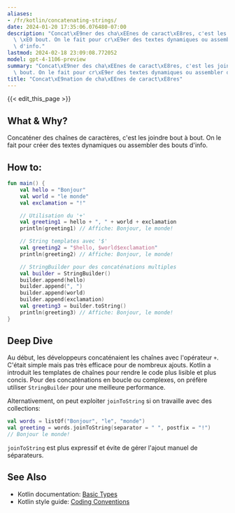 ```yaml
---
aliases:
- /fr/kotlin/concatenating-strings/
date: 2024-01-20 17:35:06.076480-07:00
description: "Concat\xE9ner des cha\xEEnes de caract\xE8res, c'est les joindre bout\
  \ \xE0 bout. On le fait pour cr\xE9er des textes dynamiques ou assembler des bouts\
  \ d'info."
lastmod: 2024-02-18 23:09:08.772052
model: gpt-4-1106-preview
summary: "Concat\xE9ner des cha\xEEnes de caract\xE8res, c'est les joindre bout \xE0\
  \ bout. On le fait pour cr\xE9er des textes dynamiques ou assembler des bouts d'info."
title: "Concat\xE9nation de cha\xEEnes de caract\xE8res"
---
```


{{< edit_this_page >}}

## What & Why?
Concaténer des chaînes de caractères, c'est les joindre bout à bout. On le fait pour créer des textes dynamiques ou assembler des bouts d'info.

## How to:
```Kotlin
fun main() {
    val hello = "Bonjour"
    val world = "le monde"
    val exclamation = "!"

    // Utilisation du '+'
    val greeting1 = hello + ", " + world + exclamation
    println(greeting1) // Affiche: Bonjour, le monde!

    // String templates avec '$'
    val greeting2 = "$hello, $world$exclamation"
    println(greeting2) // Affiche: Bonjour, le monde!

    // StringBuilder pour des concaténations multiples
    val builder = StringBuilder()
    builder.append(hello)
    builder.append(", ")
    builder.append(world)
    builder.append(exclamation)
    val greeting3 = builder.toString()
    println(greeting3) // Affiche: Bonjour, le monde!
}
```

## Deep Dive
Au début, les développeurs concaténaient les chaînes avec l'opérateur `+`. C'était simple mais pas très efficace pour de nombreux ajouts. Kotlin a introduit les templates de chaînes pour rendre le code plus lisible et plus concis. Pour des concaténations en boucle ou complexes, on préfère utiliser `StringBuilder` pour une meilleure performance.

Alternativement, on peut exploiter `joinToString` si on travaille avec des collections:

```Kotlin
val words = listOf("Bonjour", "le", "monde")
val greeting = words.joinToString(separator = " ", postfix = "!") 
// Bonjour le monde!
```
`joinToString` est plus expressif et évite de gérer l'ajout manuel de séparateurs.

## See Also
- Kotlin documentation: [Basic Types](https://kotlinlang.org/docs/basic-types.html)
- Kotlin style guide: [Coding Conventions](https://kotlinlang.org/docs/coding-conventions.html#string-templates)
